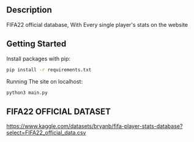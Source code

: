 ## Description
FIFA22 official database, With Every single player's stats on the website

## Getting Started
Install packages with pip:

```bash
pip install -r requirements.txt
```

Running The site on localhost:
```bash
python3 main.py
```

## FIFA22 OFFICIAL DATASET
https://www.kaggle.com/datasets/bryanb/fifa-player-stats-database?select=FIFA22_official_data.csv

